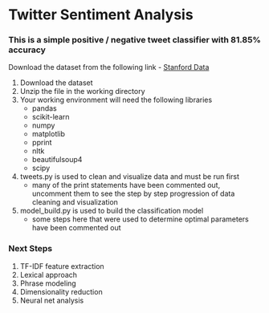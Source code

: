 # Twitter Sentiment Analysis

### This is a simple positive / negative tweet classifier with 81.85% accuracy

Download the dataset from the following link -
[Stanford Data](http://cs.stanford.edu/people/alecmgo/trainingandtestdata.zip)

1. Download the dataset
2. Unzip the file in the working directory
3. Your working environment will need the following libraries
    - pandas
    - scikit-learn
    - numpy
    - matplotlib
    - pprint
    - nltk
    - beautifulsoup4
    - scipy
4. tweets.py is used to clean and visualize data and must be run first
    - many of the print statements have been commented out, uncomment them to see the step by step progression of data cleaning and visualization
5. model_build.py is used to build the classification model
    - some steps here that were used to determine optimal parameters have been commented out

### Next Steps

1. TF-IDF feature extraction
2. Lexical approach
3. Phrase modeling
4. Dimensionality reduction
5. Neural net analysis 
